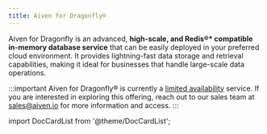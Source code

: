 ```yaml
---
title: Aiven for Dragonfly®
---
```


Aiven for Dragonfly is an advanced, **high-scale, and Redis®\*
compatible in-memory database service** that can be easily deployed in
your preferred cloud environment. It provides lightning-fast data
storage and retrieval capabilities, making it ideal for businesses that
handle large-scale data operations.

:::important
Aiven for Dragonfly® is currently a
[limited availability](/docs/platform/concepts/beta_services) service. If you are interested in exploring this offering,
reach out to our sales team at [sales@aiven.io](mailto:sales@aiven.io) for more information and
access.
:::


import DocCardList from '@theme/DocCardList';

<DocCardList />
